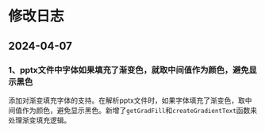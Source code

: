 # 修改日志
## 2024-04-07
### 1、pptx文件中字体如果填充了渐变色，就取中间值作为颜色，避免显示黑色
添加对渐变填充字体的支持。在解析pptx文件时，如果字体填充了渐变色，取中间值作为颜色，避免显示黑色。新增了`getGradFill`和`createGradientText`函数来处理渐变填充逻辑。